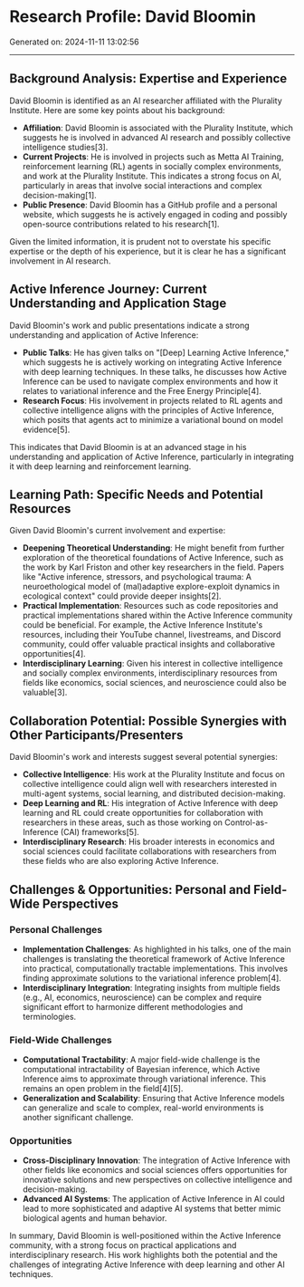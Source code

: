 # Research Profile: David Bloomin

Generated on: 2024-11-11 13:02:56

---

## Background Analysis: Expertise and Experience

David Bloomin is identified as an AI researcher affiliated with the Plurality Institute. Here are some key points about his background:

- **Affiliation**: David Bloomin is associated with the Plurality Institute, which suggests he is involved in advanced AI research and possibly collective intelligence studies[3].
- **Current Projects**: He is involved in projects such as Metta AI Training, reinforcement learning (RL) agents in socially complex environments, and work at the Plurality Institute. This indicates a strong focus on AI, particularly in areas that involve social interactions and complex decision-making[1].
- **Public Presence**: David Bloomin has a GitHub profile and a personal website, which suggests he is actively engaged in coding and possibly open-source contributions related to his research[1].

Given the limited information, it is prudent not to overstate his specific expertise or the depth of his experience, but it is clear he has a significant involvement in AI research.

## Active Inference Journey: Current Understanding and Application Stage

David Bloomin's work and public presentations indicate a strong understanding and application of Active Inference:

- **Public Talks**: He has given talks on "[Deep] Learning Active Inference," which suggests he is actively working on integrating Active Inference with deep learning techniques. In these talks, he discusses how Active Inference can be used to navigate complex environments and how it relates to variational inference and the Free Energy Principle[4].
- **Research Focus**: His involvement in projects related to RL agents and collective intelligence aligns with the principles of Active Inference, which posits that agents act to minimize a variational bound on model evidence[5].

This indicates that David Bloomin is at an advanced stage in his understanding and application of Active Inference, particularly in integrating it with deep learning and reinforcement learning.

## Learning Path: Specific Needs and Potential Resources

Given David Bloomin's current involvement and expertise:

- **Deepening Theoretical Understanding**: He might benefit from further exploration of the theoretical foundations of Active Inference, such as the work by Karl Friston and other key researchers in the field. Papers like "Active inference, stressors, and psychological trauma: A neuroethological model of (mal)adaptive explore-exploit dynamics in ecological context" could provide deeper insights[2].
- **Practical Implementation**: Resources such as code repositories and practical implementations shared within the Active Inference community could be beneficial. For example, the Active Inference Institute's resources, including their YouTube channel, livestreams, and Discord community, could offer valuable practical insights and collaborative opportunities[4].
- **Interdisciplinary Learning**: Given his interest in collective intelligence and socially complex environments, interdisciplinary resources from fields like economics, social sciences, and neuroscience could also be valuable[3].

## Collaboration Potential: Possible Synergies with Other Participants/Presenters

David Bloomin's work and interests suggest several potential synergies:

- **Collective Intelligence**: His work at the Plurality Institute and focus on collective intelligence could align well with researchers interested in multi-agent systems, social learning, and distributed decision-making.
- **Deep Learning and RL**: His integration of Active Inference with deep learning and RL could create opportunities for collaboration with researchers in these areas, such as those working on Control-as-Inference (CAI) frameworks[5].
- **Interdisciplinary Research**: His broader interests in economics and social sciences could facilitate collaborations with researchers from these fields who are also exploring Active Inference.

## Challenges & Opportunities: Personal and Field-Wide Perspectives

### Personal Challenges

- **Implementation Challenges**: As highlighted in his talks, one of the main challenges is translating the theoretical framework of Active Inference into practical, computationally tractable implementations. This involves finding approximate solutions to the variational inference problem[4].
- **Interdisciplinary Integration**: Integrating insights from multiple fields (e.g., AI, economics, neuroscience) can be complex and require significant effort to harmonize different methodologies and terminologies.

### Field-Wide Challenges

- **Computational Tractability**: A major field-wide challenge is the computational intractability of Bayesian inference, which Active Inference aims to approximate through variational inference. This remains an open problem in the field[4][5].
- **Generalization and Scalability**: Ensuring that Active Inference models can generalize and scale to complex, real-world environments is another significant challenge.

### Opportunities

- **Cross-Disciplinary Innovation**: The integration of Active Inference with other fields like economics and social sciences offers opportunities for innovative solutions and new perspectives on collective intelligence and decision-making.
- **Advanced AI Systems**: The application of Active Inference in AI could lead to more sophisticated and adaptive AI systems that better mimic biological agents and human behavior.

In summary, David Bloomin is well-positioned within the Active Inference community, with a strong focus on practical applications and interdisciplinary research. His work highlights both the potential and the challenges of integrating Active Inference with deep learning and other AI techniques.